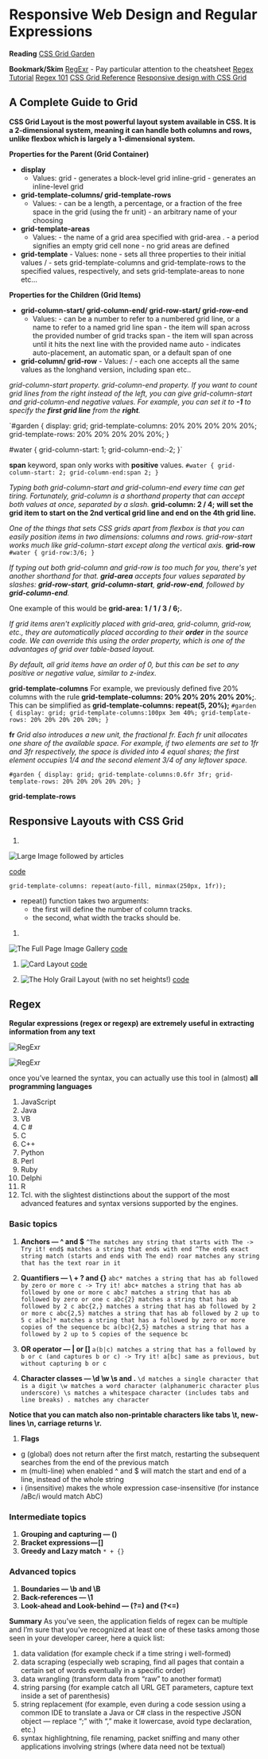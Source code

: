 # Responsive Web Design and Regular Expressions

**Reading**
[CSS Grid Garden](https://cssgridgarden.com/)

**Bookmark/Skim**
[RegExr](https://regexr.com/) - Pay particular attention to the cheatsheet
[Regex Tutorial](https://medium.com/factory-mind/regex-tutorial-a-simple-cheatsheet-by-examples-649dc1c3f285)
[Regex 101](https://regex101.com/)
[CSS Grid Reference](https://css-tricks.com/snippets/css/complete-guide-grid/)
[Responsive design with CSS Grid](https://medium.com/samsung-internet-dev/common-responsive-layouts-with-css-grid-and-some-without-245a862f48df)

## A Complete Guide to Grid

**CSS Grid Layout is the most powerful layout system available in CSS. It is a 2-dimensional system, meaning it can handle both columns and rows, unlike flexbox which is largely a 1-dimensional system.**

**Properties for the Parent (Grid Container)**

- **display**
  - Values:
    grid - generates a block-level grid
    inline-grid - generates an inline-level grid
- **grid-template-columns/ grid-template-rows**
  - Values:
    <track-size> - can be a length, a percentage, or a fraction of the free space in the grid (using the fr unit)
    <line-name> - an arbitrary name of your choosing
- **grid-template-areas**
  - Values:
    <grid-area-name> - the name of a grid area specified with grid-area
    . - a period signifies an empty grid cell
    none - no grid areas are defined
- **grid-template** - Values:
  none - sets all three properties to their initial values
  <grid-template-rows> / <grid-template-columns> - sets grid-template-columns and grid-template-rows to the specified values, respectively, and sets grid-template-areas to none
  etc...

**Properties for the Children (Grid Items)**

- **grid-column-start/ grid-column-end/ grid-row-start/ grid-row-end**
  - Values:
    <line> - can be a number to refer to a numbered grid line, or a name to refer to a named grid line
    span <number> - the item will span across the provided number of grid tracks
    span <name> - the item will span across until it hits the next line with the provided name
    auto - indicates auto-placement, an automatic span, or a default span of one
- **grid-column/ grid-row** - Values:
  <start-line> / <end-line> - each one accepts all the same values as the longhand version, including span
  etc..

_grid-column-start property._
_grid-column-end property._
_If you want to count grid lines from the right instead of the left, you can give grid-column-start and grid-column-end negative values. For example, you can set it to **-1** to specify the **first grid line** from the **right**._

`#garden {
display: grid;
grid-template-columns: 20% 20% 20% 20% 20%;
grid-template-rows: 20% 20% 20% 20% 20%;
}

#water {
grid-column-start: 1;
grid-column-end:-2;
}`

**span** keyword, span only works with **positive** values.
`#water { grid-column-start: 2; grid-column-end:span 2; }`

_Typing both grid-column-start and grid-column-end every time can get tiring. Fortunately, grid-column is a shorthand property that can accept both values at once, separated by a slash._
**grid-column: 2 / 4;** **will set the grid item to start on the 2nd vertical grid line and end on the 4th grid line.**

_One of the things that sets CSS grids apart from flexbox is that you can easily position items in two dimensions: columns and rows. grid-row-start works much like grid-column-start except along the vertical axis._
**grid-row**
`#water { grid-row:3/6; }`

_If typing out both grid-column and grid-row is too much for you, there's yet another shorthand for that. **grid-area** accepts four values separated by slashes: **grid-row-start**, **grid-column-start**, **grid-row-end**, followed by **grid-column-end**._

One example of this would be **grid-area: 1 / 1 / 3 / 6;.**

_If grid items aren't explicitly placed with grid-area, grid-column, grid-row, etc., they are automatically placed according to their **order** in the source code. We can override this using the order property, which is one of the advantages of grid over table-based layout._

_By default, all grid items have an order of 0, but this can be set to any positive or negative value, similar to z-index._

**grid-template-columns**
For example, we previously defined five 20% columns with the rule **grid-template-columns: 20% 20% 20% 20% 20%;**. This can be simplified as **grid-template-columns: repeat(5, 20%);**
`#garden { display: grid; grid-template-columns:100px 3em 40%; grid-template-rows: 20% 20% 20% 20% 20%; }`

**fr**
_Grid also introduces a new unit, the fractional fr. Each fr unit allocates one share of the available space. For example, if two elements are set to 1fr and 3fr respectively, the space is divided into 4 equal shares; the first element occupies 1/4 and the second element 3/4 of any leftover space._

`#garden { display: grid; grid-template-columns:0.6fr 3fr; grid-template-rows: 20% 20% 20% 20% 20%; }`

**grid-template-rows**

## Responsive Layouts with CSS Grid

1.

![Large Image followed by articles](https://miro.medium.com/max/671/1*aN_Im5EoU8hswHF2Hkpksw.gif)

[code](https://glitch.com/edit/#!/grid-cats)

`grid-template-columns: repeat(auto-fill, minmax(250px, 1fr));`

- repeat() function takes two arguments:
  - the first will define the number of column tracks.
  - the second, what width the tracks should be.

1.

![The Full Page Image Gallery](https://miro.medium.com/max/671/1*7JLljCGtZXZySxVPbns1Og.gif)
[code](https://glitch.com/edit/#!/cat-grid?path=styles.css:1:0)

1. ![Card Layout](https://miro.medium.com/max/703/1*P9QGSeySIUM14lsFDYL-rw.gif)
   [code](https://glitch.com/edit/#!/card-layout?path=styles.css:1:0)

1. ![The Holy Grail Layout (with no set heights!)](https://miro.medium.com/max/603/1*1H1YXZtgYpRjJY8Xp05LpQ.gif)
   [code](https://glitch.com/edit/#!/grid-grail?path=styles.css:1:0)

## Regex

**Regular expressions (regex or regexp) are extremely useful in extracting information from any text**

![RegExr](img/RegExr.png)

![RegExr](img/RegExr1.png)

once you’ve learned the syntax, you can actually use this tool in (almost) **all programming languages**​​

1. JavaScript
1. Java
1. VB
1. C #
1. C
1. C++
1. Python
1. Perl
1. Ruby
1. Delphi
1. R
1. Tcl.
   with the slightest distinctions about the support of the most advanced features and syntax versions supported by the engines.

### Basic topics

1. **Anchors — ^ and \$**
   `^The matches any string that starts with The -> Try it! end$ matches a string that ends with end ^The end$ exact string match (starts and ends with The end) roar matches any string that has the text roar in it`
1. **Quantifiers — \ + ? and {}**
   `abc* matches a string that has ab followed by zero or more c -> Try it! abc+ matches a string that has ab followed by one or more c abc? matches a string that has ab followed by zero or one c abc{2} matches a string that has ab followed by 2 c abc{2,} matches a string that has ab followed by 2 or more c abc{2,5} matches a string that has ab followed by 2 up to 5 c a(bc)* matches a string that has a followed by zero or more copies of the sequence bc a(bc){2,5} matches a string that has a followed by 2 up to 5 copies of the sequence bc`
1. **OR operator — | or []**
   `a(b|c) matches a string that has a followed by b or c (and captures b or c) -> Try it! a[bc] same as previous, but without capturing b or c`

1. **Character classes — \d \w \s and .**
   `\d matches a single character that is a digit \w matches a word character (alphanumeric character plus underscore) \s matches a whitespace character (includes tabs and line breaks) . matches any character`

**Notice that you can match also non-printable characters like tabs \t, new-lines \n, carriage returns \r.**

1. **Flags**

- g (global) does not return after the first match, restarting the subsequent searches from the end of the previous match
- m (multi-line) when enabled ^ and \$ will match the start and end of a line, instead of the whole string
- i (insensitive) makes the whole expression case-insensitive (for instance /aBc/i would match AbC)

### Intermediate topics

1. **Grouping and capturing — ()**
1. **Bracket expressions — []**
1. **Greedy and Lazy match** `* + {}`

### Advanced topics

1. **Boundaries — \b and \B**
1. **Back-references — \1**
1. **Look-ahead and Look-behind — (?=) and (?<=)**

**Summary**
As you’ve seen, the application fields of regex can be multiple and I’m sure that you’ve recognized at least one of these tasks among those seen in your developer career, here a quick list:

1. data validation (for example check if a time string i well-formed)
1. data scraping (especially web scraping, find all pages that contain a certain set of words eventually in a specific order)
1. data wrangling (transform data from “raw” to another format)
1. string parsing (for example catch all URL GET parameters, capture text inside a set of parenthesis)
1. string replacement (for example, even during a code session using a common IDE to translate a Java or C# class in the respective JSON object — replace “;” with “,” make it lowercase, avoid type declaration, etc.)
1. syntax highlightning, file renaming, packet sniffing and many other applications involving strings (where data need not be textual)

